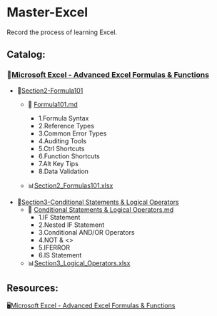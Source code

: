# Master-Excel
Record the process of learning Excel.

## Catalog:  
### :file_folder:[Microsoft Excel - Advanced Excel Formulas & Functions](https://github.com/ZihanWan97/Master-Excel/tree/main/Microsoft%20Excel%20-%20Advanced%20Excel%20Formulas%20%26%20Functions-Udemy)   
- :file_folder:[Section2-Formula101](https://github.com/ZihanWan97/Master-Excel/tree/main/Microsoft%20Excel%20-%20Advanced%20Excel%20Formulas%20%26%20Functions-Udemy/Section2-Formula101)  
  - :page_facing_up:	[Formula101.md](https://github.com/ZihanWan97/Master-Excel/blob/main/Microsoft%20Excel%20-%20Advanced%20Excel%20Formulas%20%26%20Functions-Udemy/Section2-Formula101/Formula101.md)
    - 1.Formula Syntax
    - 2.Reference Types
    - 3.Common Error Types
    - 4.Auditing Tools
    - 5.Ctrl Shortcuts
    - 6.Function Shortcuts
    - 7.Alt Key Tips
    - 8.Data Validation  

  - :bar_chart:[Section2_Formulas101.xlsx](https://github.com/ZihanWan97/Master-Excel/blob/main/Microsoft%20Excel%20-%20Advanced%20Excel%20Formulas%20%26%20Functions-Udemy/Section2-Formula101/Section2_Formulas101.xlsx)
- :file_folder:[Section3-Conditional Statements & Logical Operators](https://github.com/ZihanWan97/Master-Excel/tree/main/Microsoft%20Excel%20-%20Advanced%20Excel%20Formulas%20%26%20Functions-Udemy/Section3-Conditional%20Statements%20%26%20Logical%20Operators)  
  - :page_facing_up:	[Conditional Statements & Logical Operators.md](https://github.com/ZihanWan97/Master-Excel/blob/main/Microsoft%20Excel%20-%20Advanced%20Excel%20Formulas%20%26%20Functions-Udemy/Section3-Conditional%20Statements%20%26%20Logical%20Operators/Conditional%20Statements%20%26%20Logical%20Operators.md)
    - 1.IF Statement
    - 2.Nested IF Statement
    - 3.Conditional AND/OR Operators
    - 4.NOT & <>
    - 5.IFERROR
    - 6.IS Statement
  - :bar_chart:[Section3_Logical_Operators.xlsx](https://github.com/ZihanWan97/Master-Excel/blob/main/Microsoft%20Excel%20-%20Advanced%20Excel%20Formulas%20%26%20Functions-Udemy/Section3-Conditional%20Statements%20%26%20Logical%20Operators/Section3_Logical_Operators.xlsx)
## Resources:
:desktop_computer:[Microsoft Excel - Advanced Excel Formulas & Functions](https://www.udemy.com/course/excel-for-analysts/)
